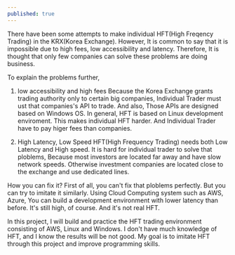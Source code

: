 ```yaml
---
published: true
---
```

There have been some attempts to make individual HFT(High Freqency Trading) in the KRX(Korea Exchange).
However, It is common to say that it is impossible due to high fees, low accessibility and latency.
Therefore, It is thought that only few companies can solve these problems are doing business.

To explain the problems further,

1. low accessibility and high fees
Because the Korea Exchange grants trading authority only to certain big companies, Individual Trader must ust that companies's API to trade. And also, Those APIs are designed based on Windows OS. In general, HFT is based on Linux development enviroment. This makes individual HFT harder. And Individual Trader have to pay higer fees than companies.

2. High Latency, Low Speed
HFT(High Frequency Trading) needs both Low Latency and High speed. It is hard for individual trader to solve that ploblems, Because most investors are located far away and have slow network speeds. Otherwise investment companies are located close to the exchange and use dedicated lines.

How you can fix it?
First of all, you can't fix that ploblems perfectly. But you can try to imitate it similarly. Using Cloud Computing system such as AWS, Azure, You can build a development environment with lower latency than before. It's still high, of course. And it's not real HFT.

In this project, I will build and practice the HFT trading environment consisting of AWS, Linux and Windows. I don't have much knowledge of HFT, and I know the results will be not good. My goal is to imitate HFT through this project and improve programming skills.

